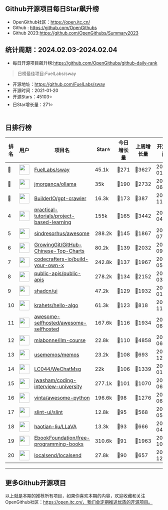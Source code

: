 ## Github开源项目每日Star飙升榜

- OpenGithub社区：https://open.itc.cn/
- Github : https://github.com/OpenGithubs
- Github 2023:https://github.com/OpenGithubs/Summary2023

## 统计周期：2024.02.03-2024.02.04

- 每日开源项目飙升榜:https://github.com/OpenGithubs/github-daily-rank



> 日榜最佳项目:FuelLabs/sway  

- 开源地址：https://github.com/FuelLabs/sway
- 开源时间：2021-01-20
- 开源Stars：45103⭐
- 日Star增长量：271⭐

![]()


## 日排行榜

| 排名        |  用户     |  项目名          | Star⭐          | 今日增长量     | 上周增长量      |  开源时间   |
|------------|------------|---------------|---------------- |--------------|----------------|------------|
| 🥇 | <img src="https://avatars.githubusercontent.com/u/55993183?v=4" alt="" size="32" height="32" width="32" data-view-component="true" class="avatar circle"> | [FuelLabs/sway](https://github.com/FuelLabs/sway)| 45.1k  | 🔺271| 🔺3627 | 2021-01-20 |
| 🥈 | <img src="https://avatars.githubusercontent.com/u/151674099?v=4" alt="" size="32" height="32" width="32" data-view-component="true" class="avatar circle"> | [jmorganca/ollama](https://github.com/jmorganca/ollama)| 35k  | 🔺190| 🔺2732 | 2023-06-27 |
| 🥉 | <img src="https://avatars.githubusercontent.com/u/35700027?v=4" alt="" size="32" height="32" width="32" data-view-component="true" class="avatar circle"> | [BuilderIO/gpt-crawler](https://github.com/BuilderIO/gpt-crawler)| 16.3k  | 🔺173| 🔺387 | 2023-11-14 |
| 4 | <img src="https://avatars.githubusercontent.com/u/89421154?v=4" alt="" size="32" height="32" width="32" data-view-component="true" class="avatar circle"> | [practical-tutorials/project-based-learning](https://github.com/practical-tutorials/project-based-learning)| 155k  | 🔺165| 🔺3442 | 2017-04-12 |
| 5 | <img src="https://avatars.githubusercontent.com/u/170270?u=34acd557a042ac478d273a4621570cadb6b0bd89&v=4" alt="" size="32" height="32" width="32" data-view-component="true" class="avatar circle"> | [sindresorhus/awesome](https://github.com/sindresorhus/awesome)| 288.2k  | 🔺145| 🔺1867 | 2014-07-11 |
| 6 | <img src="https://avatars.githubusercontent.com/u/21018904?u=bcc423f3536e0ea420dfe438d96b36a7ff2704d7&v=4" alt="" size="32" height="32" width="32" data-view-component="true" class="avatar circle"> | [GrowingGit/GitHub-Chinese-Top-Charts](https://github.com/GrowingGit/GitHub-Chinese-Top-Charts)| 80.2k  | 🔺139| 🔺2032 | 2019-09-05 |
| 7 | <img src="https://avatars.githubusercontent.com/u/58904235?v=4" alt="" size="32" height="32" width="32" data-view-component="true" class="avatar circle"> | [codecrafters-io/build-your-own-x](https://github.com/codecrafters-io/build-your-own-x)| 242.8k  | 🔺137| 🔺1967 | 2018-05-09 |
| 8 | <img src="https://avatars.githubusercontent.com/u/51121562?v=4" alt="" size="32" height="32" width="32" data-view-component="true" class="avatar circle"> | [public-apis/public-apis](https://github.com/public-apis/public-apis)| 278.2k  | 🔺134| 🔺2152 | 2016-03-21 |
| 9 | <img src="https://avatars.githubusercontent.com/u/139895814?v=4" alt="" size="32" height="32" width="32" data-view-component="true" class="avatar circle"> | [shadcn/ui](https://github.com/shadcn/ui)| 47.2k  | 🔺129| 🔺1932 | 2023-01-04 |
| 10 | <img src="https://avatars.githubusercontent.com/u/26993056?u=12c6a8ef18768abc773c64a56a56c0fd67241ed2&v=4" alt="" size="32" height="32" width="32" data-view-component="true" class="avatar circle"> | [krahets/hello-algo](https://github.com/krahets/hello-algo)| 61.3k  | 🔺123| 🔺818 | 2022-11-04 |
| 11 | <img src="https://avatars.githubusercontent.com/u/24270415?v=4" alt="" size="32" height="32" width="32" data-view-component="true" class="avatar circle"> | [awesome-selfhosted/awesome-selfhosted](https://github.com/awesome-selfhosted/awesome-selfhosted)| 167.6k  | 🔺116| 🔺1934 | 2015-06-01 |
| 12 | <img src="https://avatars.githubusercontent.com/u/81252890?u=f9898d723658a498328f14f717e1eeccb42ca675&v=4" alt="" size="32" height="32" width="32" data-view-component="true" class="avatar circle"> | [mlabonne/llm-course](https://github.com/mlabonne/llm-course)| 22.8k  | 🔺110| 🔺4858 | 2023-06-18 |
| 13 | <img src="https://avatars.githubusercontent.com/u/95764151?v=4" alt="" size="32" height="32" width="32" data-view-component="true" class="avatar circle"> | [usememos/memos](https://github.com/usememos/memos)| 23.2k  | 🔺108| 🔺693 | 2021-12-08 |
| 14 | <img src="https://avatars.githubusercontent.com/u/95485601?u=a8d780d2fca71e6b5b1bebfbd8f17baaddb8d049&v=4" alt="" size="32" height="32" width="32" data-view-component="true" class="avatar circle"> | [LC044/WeChatMsg](https://github.com/LC044/WeChatMsg)| 22k  | 🔺106| 🔺1339 | 2023-01-11 |
| 15 | <img src="https://avatars.githubusercontent.com/u/3771963?u=4b348c742192b1963aabbf803a1174d2a4de155a&v=4" alt="" size="32" height="32" width="32" data-view-component="true" class="avatar circle"> | [jwasham/coding-interview-university](https://github.com/jwasham/coding-interview-university)| 277.1k  | 🔺101| 🔺1070 | 2016-06-06 |
| 16 | <img src="https://avatars.githubusercontent.com/u/652070?u=95b472a9a11b64ee0f74512ad918d762d42c213c&v=4" alt="" size="32" height="32" width="32" data-view-component="true" class="avatar circle"> | [vinta/awesome-python](https://github.com/vinta/awesome-python)| 196.6k  | 🔺98| 🔺1276 | 2014-06-28 |
| 17 | <img src="https://avatars.githubusercontent.com/u/64742117?v=4" alt="" size="32" height="32" width="32" data-view-component="true" class="avatar circle"> | [slint-ui/slint](https://github.com/slint-ui/slint)| 12.8k  | 🔺95| 🔺568 | 2020-05-04 |
| 18 | <img src="https://avatars.githubusercontent.com/u/6631389?u=0eaf5d6e8b2d067f89ef93f4b1c4e3ae049dc461&v=4" alt="" size="32" height="32" width="32" data-view-component="true" class="avatar circle"> | [haotian-liu/LLaVA](https://github.com/haotian-liu/LLaVA)| 13.3k  | 🔺93| 🔺666 | 2023-04-18 |
| 19 | <img src="https://avatars.githubusercontent.com/u/14127308?v=4" alt="" size="32" height="32" width="32" data-view-component="true" class="avatar circle"> | [EbookFoundation/free-programming-books](https://github.com/EbookFoundation/free-programming-books)| 310.6k  | 🔺91| 🔺1963 | 2013-10-11 |
| 20 | <img src="https://avatars.githubusercontent.com/u/120677616?v=4" alt="" size="32" height="32" width="32" data-view-component="true" class="avatar circle"> | [localsend/localsend](https://github.com/localsend/localsend)| 27.8k  | 🔺90| 🔺657 | 2022-12-16 |

---
## 更多Github开源项目

以上就是本期的推荐所有项目，如果你喜欢本期的内容，欢迎收藏和关注OpenGithub社区：https://open.itc.cn/，我们会定期推送优质的开源项目。



